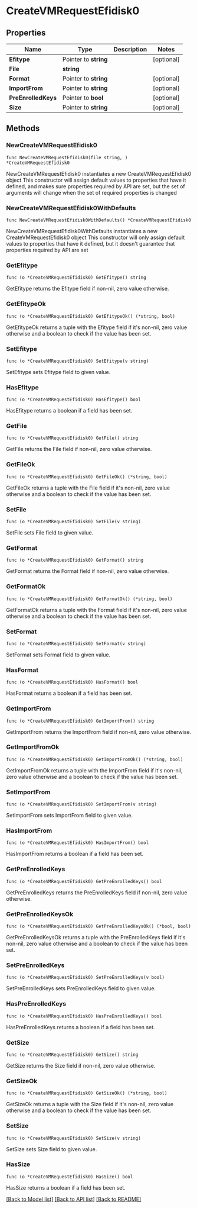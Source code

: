# CreateVMRequestEfidisk0

## Properties

Name | Type | Description | Notes
------------ | ------------- | ------------- | -------------
**Efitype** | Pointer to **string** |  | [optional] 
**File** | **string** |  | 
**Format** | Pointer to **string** |  | [optional] 
**ImportFrom** | Pointer to **string** |  | [optional] 
**PreEnrolledKeys** | Pointer to **bool** |  | [optional] 
**Size** | Pointer to **string** |  | [optional] 

## Methods

### NewCreateVMRequestEfidisk0

`func NewCreateVMRequestEfidisk0(file string, ) *CreateVMRequestEfidisk0`

NewCreateVMRequestEfidisk0 instantiates a new CreateVMRequestEfidisk0 object
This constructor will assign default values to properties that have it defined,
and makes sure properties required by API are set, but the set of arguments
will change when the set of required properties is changed

### NewCreateVMRequestEfidisk0WithDefaults

`func NewCreateVMRequestEfidisk0WithDefaults() *CreateVMRequestEfidisk0`

NewCreateVMRequestEfidisk0WithDefaults instantiates a new CreateVMRequestEfidisk0 object
This constructor will only assign default values to properties that have it defined,
but it doesn't guarantee that properties required by API are set

### GetEfitype

`func (o *CreateVMRequestEfidisk0) GetEfitype() string`

GetEfitype returns the Efitype field if non-nil, zero value otherwise.

### GetEfitypeOk

`func (o *CreateVMRequestEfidisk0) GetEfitypeOk() (*string, bool)`

GetEfitypeOk returns a tuple with the Efitype field if it's non-nil, zero value otherwise
and a boolean to check if the value has been set.

### SetEfitype

`func (o *CreateVMRequestEfidisk0) SetEfitype(v string)`

SetEfitype sets Efitype field to given value.

### HasEfitype

`func (o *CreateVMRequestEfidisk0) HasEfitype() bool`

HasEfitype returns a boolean if a field has been set.

### GetFile

`func (o *CreateVMRequestEfidisk0) GetFile() string`

GetFile returns the File field if non-nil, zero value otherwise.

### GetFileOk

`func (o *CreateVMRequestEfidisk0) GetFileOk() (*string, bool)`

GetFileOk returns a tuple with the File field if it's non-nil, zero value otherwise
and a boolean to check if the value has been set.

### SetFile

`func (o *CreateVMRequestEfidisk0) SetFile(v string)`

SetFile sets File field to given value.


### GetFormat

`func (o *CreateVMRequestEfidisk0) GetFormat() string`

GetFormat returns the Format field if non-nil, zero value otherwise.

### GetFormatOk

`func (o *CreateVMRequestEfidisk0) GetFormatOk() (*string, bool)`

GetFormatOk returns a tuple with the Format field if it's non-nil, zero value otherwise
and a boolean to check if the value has been set.

### SetFormat

`func (o *CreateVMRequestEfidisk0) SetFormat(v string)`

SetFormat sets Format field to given value.

### HasFormat

`func (o *CreateVMRequestEfidisk0) HasFormat() bool`

HasFormat returns a boolean if a field has been set.

### GetImportFrom

`func (o *CreateVMRequestEfidisk0) GetImportFrom() string`

GetImportFrom returns the ImportFrom field if non-nil, zero value otherwise.

### GetImportFromOk

`func (o *CreateVMRequestEfidisk0) GetImportFromOk() (*string, bool)`

GetImportFromOk returns a tuple with the ImportFrom field if it's non-nil, zero value otherwise
and a boolean to check if the value has been set.

### SetImportFrom

`func (o *CreateVMRequestEfidisk0) SetImportFrom(v string)`

SetImportFrom sets ImportFrom field to given value.

### HasImportFrom

`func (o *CreateVMRequestEfidisk0) HasImportFrom() bool`

HasImportFrom returns a boolean if a field has been set.

### GetPreEnrolledKeys

`func (o *CreateVMRequestEfidisk0) GetPreEnrolledKeys() bool`

GetPreEnrolledKeys returns the PreEnrolledKeys field if non-nil, zero value otherwise.

### GetPreEnrolledKeysOk

`func (o *CreateVMRequestEfidisk0) GetPreEnrolledKeysOk() (*bool, bool)`

GetPreEnrolledKeysOk returns a tuple with the PreEnrolledKeys field if it's non-nil, zero value otherwise
and a boolean to check if the value has been set.

### SetPreEnrolledKeys

`func (o *CreateVMRequestEfidisk0) SetPreEnrolledKeys(v bool)`

SetPreEnrolledKeys sets PreEnrolledKeys field to given value.

### HasPreEnrolledKeys

`func (o *CreateVMRequestEfidisk0) HasPreEnrolledKeys() bool`

HasPreEnrolledKeys returns a boolean if a field has been set.

### GetSize

`func (o *CreateVMRequestEfidisk0) GetSize() string`

GetSize returns the Size field if non-nil, zero value otherwise.

### GetSizeOk

`func (o *CreateVMRequestEfidisk0) GetSizeOk() (*string, bool)`

GetSizeOk returns a tuple with the Size field if it's non-nil, zero value otherwise
and a boolean to check if the value has been set.

### SetSize

`func (o *CreateVMRequestEfidisk0) SetSize(v string)`

SetSize sets Size field to given value.

### HasSize

`func (o *CreateVMRequestEfidisk0) HasSize() bool`

HasSize returns a boolean if a field has been set.


[[Back to Model list]](../README.md#documentation-for-models) [[Back to API list]](../README.md#documentation-for-api-endpoints) [[Back to README]](../README.md)


